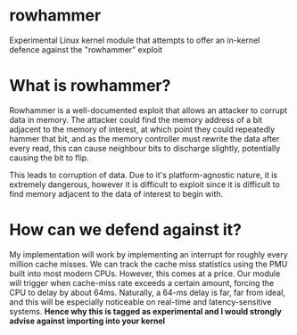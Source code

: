 # rowhammer
Experimental Linux kernel module that attempts to offer an in-kernel defence against the "rowhammer" exploit

# What is rowhammer? 

Rowhammer is a well-documented exploit that allows an attacker to corrupt data in memory. The attacker could find the memory address of a bit adjacent to the memory of interest, at which point they could repeatedly hammer that bit, and as the memory controller must rewrite the data after every read, this can cause neighbour bits to discharge slightly, potentially causing the bit to flip. 

This leads to corruption of data. Due to it's platform-agnostic nature, it is extremely dangerous, however it is difficult to exploit since it is difficult to find memory adjacent to the data of interest to begin with.

# How can we defend against it?

My implementation will work by implementing an interrupt for roughly every million cache misses. We can track the cache miss statistics using the PMU built into most modern CPUs.
However, this comes at a price. Our module will trigger when cache-miss rate exceeds a certain amount, forcing the CPU to delay by about 64ms. Naturally, a 64-ms delay is far, far from ideal, and this will be especially noticeable on real-time and latency-sensitive systems. **Hence why this is tagged as experimental and I would strongly advise against importing into your kernel**

